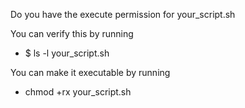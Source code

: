 Do you have the execute permission for your_script.sh

You can verify this by running 
  * $ ls -l your_script.sh

You can make it executable by running
  * chmod +rx your_script.sh

